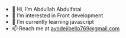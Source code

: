 - 👋 Hi, I’m Abdullah Abdulfatai
- 👀 I’m interested in Front development
- 🌱 I’m currently learning javascript
- 📫 Reach me at ayodejibello769@gmail.com

<!---
ayodejibello/ayodejibello is a ✨ special ✨ repository because its `README.md` (this file) appears on your GitHub profile.
You can click the Preview link to take a look at your changes.
--->
